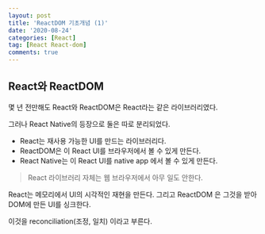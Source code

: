 ```yaml
---
layout: post
title: 'ReactDOM 기초개념 (1)'
date: '2020-08-24'
categories: [React]
tag: [React React-dom]
comments: true
---
```



## React와 ReactDOM

몇 년 전만해도 React와 ReactDOM은 React라는 같은 라이브러리였다.

그러나 React Native의 등장으로 둘은 따로 분리되었다.

- React는 재사용 가능한 UI를 만드는 라이브러리다.
- ReactDOM은 이 React UI를 브라우저에서 볼 수 있게 만든다.
- React Native는 이 React UI를 native app 에서 볼 수 있게 만든다.

> React 라이브러리 자체는 웹 브라우저에서 아무 일도 안한다.

React는 메모리에서 UI의 시각적인 재현을 만든다. 그리고 ReactDOM 은 그것을 받아 DOM에 만든 UI를 싱크한다. 

이것을 reconciliation(조정, 일치) 이라고 부른다.


